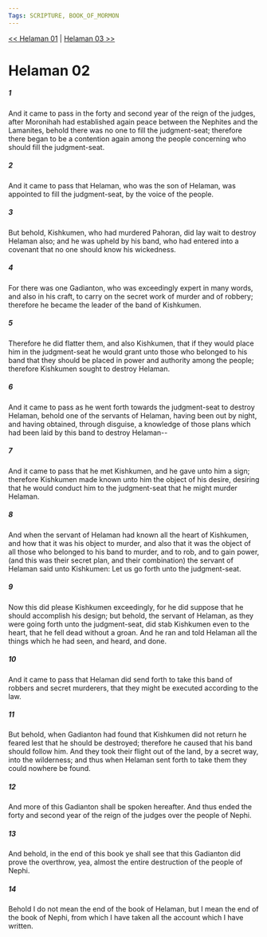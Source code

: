 ```yaml
---
Tags: SCRIPTURE, BOOK_OF_MORMON
---
```


[<< Helaman 01](BOOK_OF_MORMON/10_Helaman/Helaman_01.md) | [Helaman 03 >>](BOOK_OF_MORMON/10_Helaman/Helaman_03.md)

# Helaman 02

##### 1

And it came to pass in the forty and second year of the reign of the judges, after Moronihah had established again peace between the Nephites and the Lamanites, behold there was no one to fill the judgment-seat; therefore there began to be a contention again among the people concerning who should fill the judgment-seat.

##### 2

And it came to pass that Helaman, who was the son of Helaman, was appointed to fill the judgment-seat, by the voice of the people.

##### 3

But behold, Kishkumen, who had murdered Pahoran, did lay wait to destroy Helaman also; and he was upheld by his band, who had entered into a covenant that no one should know his wickedness.

##### 4

For there was one Gadianton, who was exceedingly expert in many words, and also in his craft, to carry on the secret work of murder and of robbery; therefore he became the leader of the band of Kishkumen.

##### 5

Therefore he did flatter them, and also Kishkumen, that if they would place him in the judgment-seat he would grant unto those who belonged to his band that they should be placed in power and authority among the people; therefore Kishkumen sought to destroy Helaman.

##### 6

And it came to pass as he went forth towards the judgment-seat to destroy Helaman, behold one of the servants of Helaman, having been out by night, and having obtained, through disguise, a knowledge of those plans which had been laid by this band to destroy Helaman--

##### 7

And it came to pass that he met Kishkumen, and he gave unto him a sign; therefore Kishkumen made known unto him the object of his desire, desiring that he would conduct him to the judgment-seat that he might murder Helaman.

##### 8

And when the servant of Helaman had known all the heart of Kishkumen, and how that it was his object to murder, and also that it was the object of all those who belonged to his band to murder, and to rob, and to gain power, (and this was their secret plan, and their combination) the servant of Helaman said unto Kishkumen: Let us go forth unto the judgment-seat.

##### 9

Now this did please Kishkumen exceedingly, for he did suppose that he should accomplish his design; but behold, the servant of Helaman, as they were going forth unto the judgment-seat, did stab Kishkumen even to the heart, that he fell dead without a groan. And he ran and told Helaman all the things which he had seen, and heard, and done.

##### 10

And it came to pass that Helaman did send forth to take this band of robbers and secret murderers, that they might be executed according to the law.

##### 11

But behold, when Gadianton had found that Kishkumen did not return he feared lest that he should be destroyed; therefore he caused that his band should follow him. And they took their flight out of the land, by a secret way, into the wilderness; and thus when Helaman sent forth to take them they could nowhere be found.

##### 12

And more of this Gadianton shall be spoken hereafter. And thus ended the forty and second year of the reign of the judges over the people of Nephi.

##### 13

And behold, in the end of this book ye shall see that this Gadianton did prove the overthrow, yea, almost the entire destruction of the people of Nephi.

##### 14

Behold I do not mean the end of the book of Helaman, but I mean the end of the book of Nephi, from which I have taken all the account which I have written.
